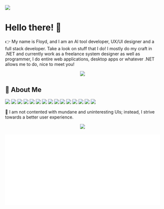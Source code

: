 

<div>
  <img width="220" align="left" src="https://i.ibb.co/fp02qgy/image-removebg-preview-7.png"/>
  <br>
  <h1>Hello there! 👋</h1>
  <p>
    👉 My name is Floyd, and I am an AI tool developer, UX/UI designer and a full stack developer. Take a look on stuff that I do! I mostly do my craft in .NET and currently work as a freelance system designer as well as programmer, I do entire web applications, desktop apps or whatever .NET allows me to do, nice to meet you!
  </p>
<p align="center">
  <img src="https://i.ibb.co/1YDsMzS3/Screenshot-2025-04-14-231551.png" />
</p>
</div>

## 🤝 About Me
![](https://img.shields.io/badge/Stack-.NET-32C890) ![](https://img.shields.io/badge/IDE-Rider-EC7088) ![](https://img.shields.io/badge/Language-JS-FDE6BC) ![](https://img.shields.io/badge/Language-CSharp-6247E2) ![](https://img.shields.io/badge/Language-Python-01CDAA)   ![](https://img.shields.io/badge/Language-C++-98EDF0)  ![](https://img.shields.io/badge/OS-Windows-DE5BB9)   ![](https://img.shields.io/badge/OS-Debian-9885E1)  ![](https://img.shields.io/badge/Database-MySQL-FFE1D9)  ![](https://img.shields.io/badge/Database-SQLite-2EE5ED) ![](https://img.shields.io/badge/DevOps-Github-32C890)  ![](https://img.shields.io/badge/DevOps-Github-FFE4D9)  ![](https://img.shields.io/badge/Web-ASP.NET-37B1FE)  ![](https://img.shields.io/badge/Web-nginx-E284F4)   ![](https://img.shields.io/badge/Web-Wordpress-FFF555) 

💯 I am not contented with mundane and uninteresting UIs; instead, I strive towards a better user experience.
<p align="center">
  <img src="https://i.ibb.co/whKn5X9N/Screenshot-2025-04-12-231623.png" />
</p>



<p align="center">
  <img src="https://raw.githubusercontent.com/AlizerUncaged/AlizerUncaged/main/github-metrics.svg" />
</p>
